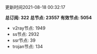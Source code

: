 更新时间2021-08-18 00:32:17

**总订阅: 322**
**总节点: 23557**
**有效节点: 5054**
- v2ray节点: 1949
- ss节点: 2932
- ssr节点: 39
- trojan节点: 134
